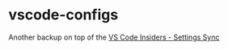 # vscode-configs

Another backup on top of the [VS Code Insiders - Settings Sync](https://code.visualstudio.com/docs/editor/settings-sync)
